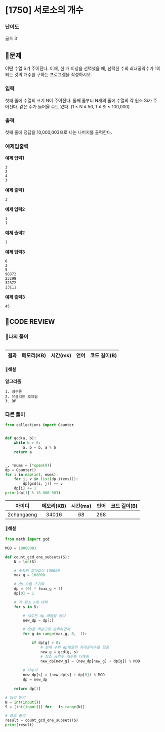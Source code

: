 # [1750] 서로소의 개수

### **난이도**
골드 3
## **📝문제**
어떤 수열 S가 주어진다. 이때, 한 개 이상을 선택했을 때, 선택한 수의 최대공약수가 1이 되는 것의 개수를 구하는 프로그램을 작성하시오.
### **입력**
첫째 줄에 수열의 크기 N이 주어진다. 둘째 줄부터 N개의 줄에 수열의 각 원소 Si가 주어진다. 같은 수가 들어올 수도 있다. (1 ≤ N ≤ 50, 1 ≤ Si ≤ 100,000)
### **출력**
첫째 줄에 정답을 10,000,003으로 나눈 나머지를 출력한다.
### **예제입출력**

**예제 입력1**

```
3
2
4
3
```

**예제 출력1**

```
3
```

**예제 입력2**

```
1
1
```

**예제 출력2**

```
1
```

**예제 입력3**

```
6
2
5
98872
23298
32872
23111
```

**예제 출력3**


```
45
```

## **🧐CODE REVIEW**

### **🧾나의 풀이**

```python
```

결과	| 메모리(KB) |	시간(ms) |	언어 |	코드 길이(B)
:----:|:-----:|:-----:|:-----:|:--------:

#### **📝해설**

**알고리즘**
```
1. 정수론
2. 유클리드 호제법
3. DP
```

### **다른 풀이**

```python
from collections import Counter


def gcd(a, b):
    while b > 0:
        a, b = b, a % b
    return a


_, *nums = [*open(0)]
dp = Counter()
for i in map(int, nums):
    for j, v in list(dp.items()):
        dp[gcd(i, j)] += v
    dp[i] += 1
print(dp[1] % 10_000_003)
```

아이디 | 메모리(KB) |	시간(ms) |	언어 |	코드 길이(B) 
:-----:|:-----:|:-----:|:----:|:--------:
2changaeng|34016|68|268
#### **📝해설**

```python
from math import gcd

MOD = 10000003

def count_gcd_one_subsets(S):
    N = len(S)

    # 숫자의 최대값이 100000
    max_g = 100000

    # dp 수열 초기화
    dp = [0] * (max_g + 1)
    dp[0] = 1

    # 각 원소 s에 대해
    for s in S:

        # 새로운 dp 배열을 생성
        new_dp = dp[:]

        # dp를 역순으로 순회하면서
        for g in range(max_g, 0, -1):

            if dp[g] > 0:
                # 현재 수와 dp배열의 최대공약수를 찾음
                new_g = gcd(g, s)
                # 최소 공약수 개수를 더해줌
                new_dp[new_g] = (new_dp[new_g] + dp[g]) % MOD
        
        # 나누기
        new_dp[s] = (new_dp[s] + dp[0]) % MOD
        dp = new_dp
    
    return dp[1]

# 입력 받기
N = int(input())
S = [int(input()) for _ in range(N)]

# 결과 출력
result = count_gcd_one_subsets(S)
print(result)
```
